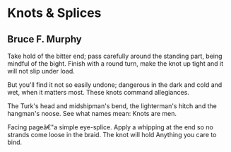 # Knots & Splices
## Bruce F. Murphy
Take hold of the bitter end;
pass carefully around
the standing part,
being mindful of the bight.
Finish with a round turn,
make the knot up tight
and it will not slip under load.

But you'll find it not
so easily undone;
dangerous in the dark and cold
and wet, when it matters most.
These knots command allegiances.

The Turk's head and midshipman's bend,
the lighterman's hitch and
the hangman's noose.
See what names mean:
Knots are men.

Facing pageâ€"a simple eye-splice.
Apply a whipping at the end
so no strands come loose
in the braid. The knot will hold
Anything you care to bind.